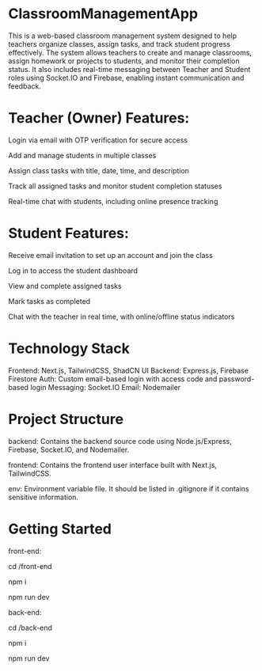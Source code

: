 # ClassroomManagementApp
This is a web-based classroom management system designed to help teachers organize classes, assign tasks, and track student progress effectively. The system allows teachers to create and manage classrooms, assign homework or projects to students, and monitor their completion status. It also includes real-time messaging between Teacher and Student roles using Socket.IO and Firebase, enabling instant communication and feedback.

# Teacher (Owner) Features:
Login via email with OTP verification for secure access

Add and manage students in multiple classes

Assign class tasks with title, date, time, and description

Track all assigned tasks and monitor student completion statuses

Real-time chat with students, including online presence tracking

# Student Features:
Receive email invitation to set up an account and join the class

Log in to access the student dashboard

View and complete assigned tasks

Mark tasks as completed

Chat with the teacher in real time, with online/offline status indicators

# Technology Stack
Frontend: Next.js, TailwindCSS, ShadCN UI
Backend: Express.js, Firebase Firestore
Auth: Custom email-based login with access code and password-based login 
Messaging: Socket.IO
Email: Nodemailer

# Project Structure
backend: Contains the backend source code using Node.js/Express, Firebase, Socket.IO, and Nodemailer.

frontend: Contains the frontend user interface built with Next.js, TailwindCSS.

env: Environment variable file. It should be listed in .gitignore if it contains sensitive information.

# Getting Started
front-end:

cd /front-end

npm i

npm run dev

back-end:

cd /back-end

npm i

npm run dev
